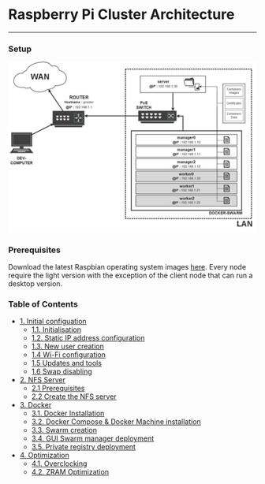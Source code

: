 # Raspberry Pi Cluster Architecture
---

### Setup

![network-scheme.jpg](/assets/images/network-scheme.jpg "Philadelphia's Magic Gardens")

### Prerequisites

Download the latest Raspbian operating system images [here](https://www.raspberrypi.org/downloads/raspbian/). Every node require the light version with the exception of the client node that can run a desktop version.

### Table of Contents
- [1. Initial configuation](https://github.com/FlorentinTh/PiSwarm/blob/master/docs/initial-config.md#11-initialisation)
   - [1.1. Initialisation](https://github.com/FlorentinTh/PiSwarm/blob/master/docs/initial-config.md#11-initialisation) 
   - [1.2. Static IP address configuration](https://github.com/FlorentinTh/PiSwarm/blob/master/docs/initial-config.md#12-setup-static-ip-addresses) 
   - [1.3. New user creation](https://github.com/FlorentinTh/PiSwarm/blob/master/docs/initial-config.md#13-create-de-new-user) 
   - [1.4 Wi-Fi configuration](https://github.com/FlorentinTh/PiSwarm/blob/master/docs/initial-config.md#14-configure-wi-fi) 
   - [1.5 Updates and tools](https://github.com/FlorentinTh/PiSwarm/blob/master/docs/initial-config.md#15-install-updates-and-required-tools) 
   - [1.6 Swap disabling](https://github.com/FlorentinTh/PiSwarm/blob/master/docs/initial-config.md#16-disable-swap)
- [2. NFS Server]()
  - [2.1 Prerequisites]()
  - [2.2 Create the NFS server]()
- [3. Docker](https://github.com/FlorentinTh/PiSwarm/blob/master/docs/docker.md#2-docker)
   - [3.1. Docker Installation](https://github.com/FlorentinTh/PiSwarm/blob/master/docs/docker.md#21-install-docker)
   - [3.2. Docker Compose & Docker Machine installation](https://github.com/FlorentinTh/PiSwarm/blob/master/docs/docker.md#22-install-docker-compose)
   - [3.3. Swarm creation](https://github.com/FlorentinTh/PiSwarm/blob/master/docs/docker.md#23-create-the-swarm)
   - [3.4. GUI Swarm manager deployment](https://github.com/FlorentinTh/PiSwarm/blob/master/docs/docker.md#24-deploy-a-gui-to-manage-the-swarm)
   - [3.5. Private registry deployment](https://github.com/FlorentinTh/PiSwarm/blob/master/docs/docker.md#25-deploy-a-private-registry)
- [4. Optimization](https://github.com/FlorentinTh/PiSwarm/blob/master/docs/optimization.md#3-optimization)
    - [4.1. Overclocking](https://github.com/FlorentinTh/PiSwarm/blob/master/docs/optimization.md#31-overclocking)
    - [4.2. ZRAM Optimization](https://github.com/FlorentinTh/PiSwarm/blob/master/docs/optimization.md#32-zram-optimization)